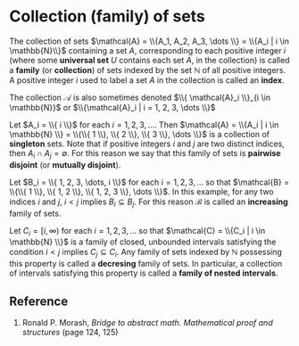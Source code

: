 # Collection (family) of sets

The collection of sets $\mathcal{A} = \\{A_1, A_2, A_3, \dots \\} = \\{A_i | i \in \mathbb{N}\\}$ containing a set $A$, corresponding to each positive integer $i$ (where some **universal set** $U$ contains each set $A$, in the collection) is called a **family** (or **collection**) of sets indexed by the set $\mathbb{N}$ of all positive integers. A positive integer $i$ used to label a set $A$ in the collection is called an **index**.

The collection $\mathcal{A}$ is also sometimes denoted $\\{ \mathcal{A}_i \\}_{i \in \mathbb{N}}$ or $\\{\mathcal{A}_i | i = 1, 2, 3, \dots \\}$

Let $A_i = \\{ i \\}$ for each $i = 1, 2, 3, \dots$. Then $\mathcal{A} = \\{A_i | i \in \mathbb{N} \\} = \\{\\{ 1 \\}, \\{ 2 \\}, \\{ 3 \\}, \dots \\}$ is a collection of **singleton** sets. Note that if positive integers $i$ and $j$ are two distinct indices, then $A_i \cap A_j = \emptyset$. For this reason we say that this family of sets is **pairwise disjoint** (or **mutually disjoint**).

Let $B_i = \\{ 1, 2, 3, \dots, i \\}$ for each $i = 1, 2, 3, \dots$ so that $\mathcal{B} = \\{\\{ 1 \\}, \\{ 1, 2 \\}, \\{ 1, 2, 3 \\}, \dots \\}$. In this example, for any two indices $i$ and $j$, $i \lt j$ implies $B_i \subseteq B_j$. For this reason $\mathcal{B}$ is called an **increasing** family of sets.

Let $C_i = [i, \infty)$ for each $i = 1, 2, 3, \dots$ so that $\mathcal{C} = \\{C_i | i \in \mathbb{N} \\}$ is a family of closed, unbounded intervals satisfying the condition $i \lt j$ implies $C_j \subseteq C_i$. Any family of sets indexed by $\mathbb{N}$ possessing this property is called a **decresing** family of sets. In particular, a collection of intervals satisfying this property is called a **family of nested intervals**.

## Reference

1. Ronald P. Morash, *Bridge to abstract math. Mathematical proof and structures* (page 124, 125)